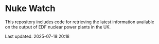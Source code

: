 # Nuke Watch

This repository includes code for retrieving the latest information available on the output of EDF nuclear power plants in the UK.

Last updated: 2025-07-18 20:18